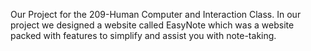 Our Project for the 209-Human Computer and Interaction Class. In our project we designed a website called EasyNote which was a website packed with features to simplify and assist you with note-taking.
